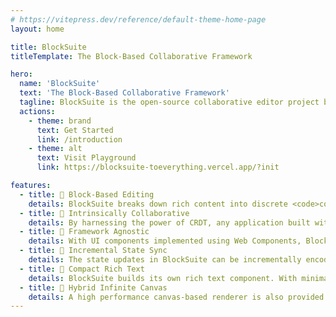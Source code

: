 ```yaml
---
# https://vitepress.dev/reference/default-theme-home-page
layout: home

title: BlockSuite
titleTemplate: The Block-Based Collaborative Framework

hero:
  name: 'BlockSuite'
  text: 'The Block-Based Collaborative Framework'
  tagline: BlockSuite is the open-source collaborative editor project behind AFFiNE.
  actions:
    - theme: brand
      text: Get Started
      link: /introduction
    - theme: alt
      text: Visit Playground
      link: https://blocksuite-toeverything.vercel.app/?init

features:
  - title: 📝 Block-Based Editing
    details: BlockSuite breaks down rich content into discrete <code>contenteditable</code> blocks, avoiding pitfalls using traditional monolithic rich text container.
  - title: 🧬 Intrinsically Collaborative
    details: By harnessing the power of CRDT, any application built with BlockSuite effortlessly supports real-time collaboration right from the start.
  - title: 🧩 Framework Agnostic
    details: With UI components implemented using Web Components, BlockSuite provides editors that can be easily embedded and eliminates the risk of vendor lock-in.
  - title: 🎯 Incremental State Sync
    details: The state updates in BlockSuite can be incrementally encoded as standardized binaries, enabling efficient data synchronization over various network protocols.
  - title: 📏 Compact Rich Text
    details: BlockSuite builds its own rich text component. With minimal responsibilities that benefits from the block-based architecture, this component is light, simple and reliable.
  - title: 🎨 Hybrid Infinite Canvas
    details: A high performance canvas-based renderer is also provided by BlockSuite, fulfilling needs for whiteboard functionalities.
---
```

